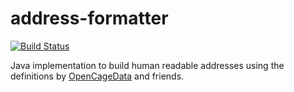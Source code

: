 address-formatter
=================
[![Build Status](https://travis-ci.org/microg/android_external_address-formatter.svg?branch=master)](https://travis-ci.org/microg/android_external_address-formatter)

Java implementation to build human readable addresses using the definitions
by [OpenCageData](https://github.com/OpenCageData) and friends.
